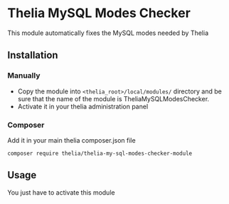# Thelia MySQL Modes Checker

This module automatically fixes the MySQL modes needed by Thelia

## Installation

### Manually

* Copy the module into ```<thelia_root>/local/modules/``` directory and be sure that the name of the module is TheliaMySQLModesChecker.
* Activate it in your thelia administration panel

### Composer

Add it in your main thelia composer.json file

```
composer require thelia/thelia-my-sql-modes-checker-module
```

## Usage

You just have to activate this module
